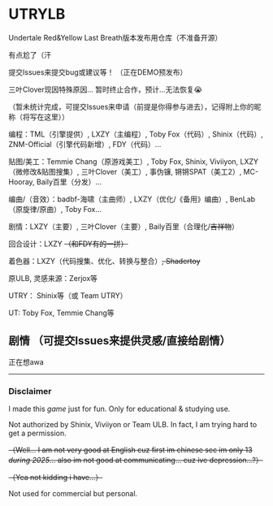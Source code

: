 # UTRYLB
Undertale Red&amp;Yellow Last Breath版本发布用仓库（不准备开源）

有点尬了（汗

提交Issues来提交bug或建议等！
（正在DEMO预发布）

三叶Clover现因特殊原因... 暂时终止合作，预计...无法恢复😭

（暂未统计完成，可提交Issues来申请（前提是你得参与进去），记得附上你的昵称（将写在这里））

编程：TML（引擎提供）, LXZY（主编程）, Toby Fox（代码）, Shinix（代码）, ZNM-Official（引擎代码新增）, FDY（代码）...

贴图/美工：Temmie Chang（原游戏美工）, Toby Fox, Shinix, Viviiyon, LXZY（微修改&贴图搜集）, 三叶Clover（美工）, 事伪镰, 锵锵SPAT（美工2）, MC-Hooray, Baily百里（分发）...

编曲/（音效）：badbf-海啸（主曲师）, LXZY（优化/《备用》编曲）, BenLab（原旋律/原曲）, Toby Fox...

剧情：LXZY（主要）, 三叶Clover（主要）, Baily百里（合理化/~~吉祥物~~）

回合设计：LXZY ~~（和FDY有的一拼）~~

着色器：LXZY（代码搜集、优化、转换与整合）~~, Shadertoy~~

原ULB, 灵感来源：Zerjox等

UTRY： Shinix等（或 Team UTRY）

UT: Toby Fox, Temmie Chang等

## 剧情 （可提交Issues来提供灵感/直接给剧情）

正在想awa

---

### Disclaimer
I made this *game* just for fun. Only for educational & studying use.

Not authorized by Shinix, Viviiyon or Team ULB. In fact, I am trying hard to get a permission.

~~（Well... I am not very good at English cuz first im chinese sec im only 13 *during 2025*... also im not good at communicating... cuz ive depression...?）~~

~~（Yea not kidding i have...）~~

Not used for commercial but personal.
